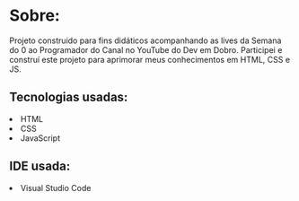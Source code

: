 # Sobre:
<p>Projeto construido para fins didáticos acompanhando as lives da Semana do 0 ao Programador do Canal no YouTube do Dev em Dobro. Participei e construí este projeto para aprimorar meus conhecimentos em HTML, CSS e JS.  </p>

## Tecnologias usadas:
<li>HTML</li>
<li>CSS</li>
<li>JavaScript</li>

## IDE usada:
<li>Visual Studio Code</li>